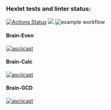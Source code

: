 ### Hexlet tests and linter status:
[![Actions Status](https://github.com/lizasolomyannik/frontend-project-lvl1/workflows/hexlet-check/badge.svg)](https://github.com/lizasolomyannik/frontend-project-lvl1/actions)
<a href="https://codeclimate.com/github/lizasolomyannik/frontend-project-lvl1/maintainability"><img src="https://api.codeclimate.com/v1/badges/e8a9086e7d9a304f9502/maintainability" /></a>
![example workflow](https://github.com/lizasolomyannik/frontend-project-lvl1/actions/workflows/github-actions-demo.yml/badge.svg)

#### Brain-Even
[![asciicast](https://asciinema.org/a/489037.svg)](https://asciinema.org/a/489037)

#### Brain-Calc
[![asciicast](https://asciinema.org/a/489080.svg)](https://asciinema.org/a/489080)

#### Brain-GCD
[![asciicast](https://asciinema.org/a/489931.svg)](https://asciinema.org/a/489931)
